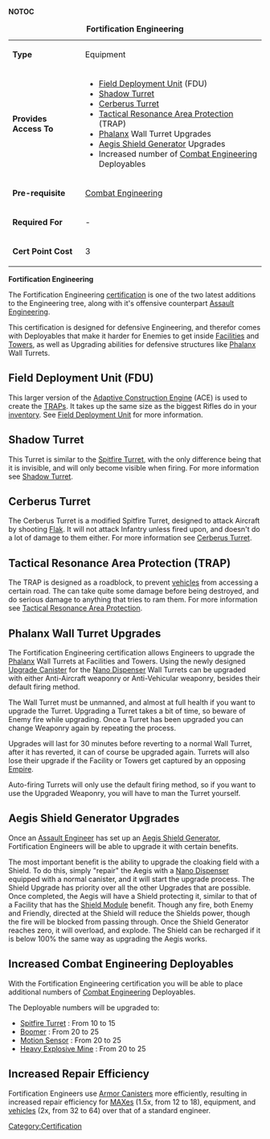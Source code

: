 **NOTOC**

<table>
<caption><strong>Fortification Engineering</strong></caption>
<tbody>
<tr class="odd">
<td><p><strong>Type</strong></p></td>
<td><p>Equipment</p></td>
</tr>
<tr class="even">
<td><p><strong>Provides Access To</strong></p></td>
<td><ul>
<li><a href="Field_Deployment_Unit.md" title="wikilink">Field Deployment Unit</a> (FDU)</li>
<li><a href="Shadow_Turret.md" title="wikilink">Shadow Turret</a></li>
<li><a href="Cerberus_Turret.md" title="wikilink">Cerberus Turret</a></li>
<li><a href="Tactical_Resonance_Area_Protection.md" title="wikilink">Tactical Resonance Area Protection</a> (TRAP)</li>
<li><a href="Phalanx.md" title="wikilink">Phalanx</a> Wall Turret Upgrades</li>
<li><a href="Aegis_Shield_Generator.md" title="wikilink">Aegis Shield Generator</a> Upgrades</li>
<li>Increased number of <a href="Combat_Engineering.md" title="wikilink">Combat Engineering</a> Deployables</li>
</ul></td>
</tr>
<tr class="odd">
<td><p><strong>Pre-requisite</strong></p></td>
<td><p><a href="Combat_Engineering.md" title="wikilink">Combat Engineering</a></p></td>
</tr>
<tr class="even">
<td><p><strong>Required For</strong></p></td>
<td><p>-</p></td>
</tr>
<tr class="odd">
<td><p><strong>Cert Point Cost</strong></p></td>
<td><p>3</p></td>
</tr>
</tbody>
</table>

**Fortification Engineering**

The Fortification Engineering [certification](certification.md)
is one of the two latest additions to the Engineering tree, along with
it's offensive counterpart [Assault
Engineering](Assault_Engineering.md).

This certification is designed for defensive Engineering, and therefor
comes with Deployables that make it harder for Enemies to get inside
[Facilities](Facility.md) and [Towers](Tower.md), as
well as Upgrading abilities for defensive structures like
[Phalanx](Phalanx.md) Wall Turrets.

## Field Deployment Unit (FDU)

This larger version of the [Adaptive Construction
Engine](Adaptive_Construction_Engine.md) (ACE) is used to create
the [TRAPs](Tactical_Resonance_Area_Protection.md). It takes up
the same size as the biggest Rifles do in your
[inventory](inventory.md). See [Field Deployment
Unit](Field_Deployment_Unit.md) for more information.

## Shadow Turret

This Turret is similar to the [Spitfire Turret](#Spitfire),
with the only difference being that it is invisible, and will only
become visible when firing. For more information see [Shadow
Turret](Shadow_Turret.md).

## Cerberus Turret

The Cerberus Turret is a modified Spitfire Turret, designed to attack
Aircraft by shooting [Flak](Flak.md). It will not attack
Infantry unless fired upon, and doesn't do a lot of damage to them
either. For more information see [Cerberus
Turret](Cerberus_Turret.md).

## Tactical Resonance Area Protection (TRAP)

The TRAP is designed as a roadblock, to prevent
[vehicles](vehicle.md) from accessing a certain road. The can
take quite some damage before being destroyed, and do serious damage to
anything that tries to ram them. For more information see [Tactical
Resonance Area
Protection](Tactical_Resonance_Area_Protection.md).

## Phalanx Wall Turret Upgrades

The Fortification Engineering certification allows Engineers to upgrade
the [Phalanx](Phalanx.md) Wall Turrets at Facilities and Towers.
Using the newly designed [Upgrade Canister](Upgrade_Canister.md)
for the [Nano Dispenser](Nano_Dispenser.md) Wall Turrets can be
upgraded with either Anti-Aircraft weaponry or Anti-Vehicular weaponry,
besides their default firing method.

The Wall Turret must be unmanned, and almost at full health if you want
to upgrade the Turret. Upgrading a Turret takes a bit of time, so beware
of Enemy fire while upgrading. Once a Turret has been upgraded you can
change Weaponry again by repeating the process.

Upgrades will last for 30 minutes before reverting to a normal Wall
Turret, after it has reverted, it can of course be upgraded again.
Turrets will also lose their upgrade if the Facility or Towers get
captured by an opposing [Empire](Empire.md).

Auto-firing Turrets will only use the default firing method, so if you
want to use the Upgraded Weaponry, you will have to man the Turret
yourself.

## Aegis Shield Generator Upgrades

Once an [Assault Engineer](Assault_Engineering.md) has set up an
[Aegis Shield Generator](Aegis_Shield_Generator.md),
Fortification Engineers will be able to upgrade it with certain
benefits.

The most important benefit is the ability to upgrade the cloaking field
with a Shield. To do this, simply "repair" the Aegis with a [Nano
Dispenser](Nano_Dispenser.md) equipped with a normal canister,
and it will start the upgrade process. The Shield Upgrade has priority
over all the other Upgrades that are possible. Once completed, the Aegis
will have a Shield protecting it, similar to that of a Facility that has
the [Shield Module](Shield_Module.md) benefit. Though any fire,
both Enemy and Friendly, directed at the Shield will reduce the Shields
power, though the fire will be blocked from passing through. Once the
Shield Generator reaches zero, it will overload, and explode. The Shield
can be recharged if it is below 100% the same way as upgrading the Aegis
works.

## Increased Combat Engineering Deployables

With the Fortification Engineering certification you will be able to
place additional numbers of [Combat
Engineering](Combat_Engineering.md) Deployables.

The Deployable numbers will be upgraded to:

- [Spitfire Turret](#Spitfire) : From 10 to 15
- [Boomer](#Boomer) : From 20 to 25
- [Motion Sensor](#Motion_Sensor) : From 20 to 25
- [Heavy Explosive Mine](#HEMine) : From 20 to 25

## Increased Repair Efficiency

Fortification Engineers use [Armor Canisters](Armor_Canister.md)
more efficiently, resulting in increased repair efficiency for
[MAXes](MAX.md) (1.5x, from 12 to 18), equipment, and
[vehicles](vehicles.md) (2x, from 32 to 64) over that of a
standard engineer.

[Category:Certification](Category:Certification.md)
